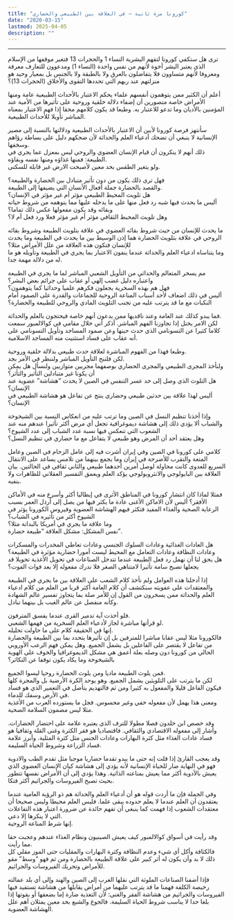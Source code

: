 ```yaml
---
title: "كورونا مرة ثانية – في العلاقة بين الطبيعي والحضاري"
date: "2020-03-15"
lastmod: 2025-04-05
description: ""
---
```

****

ترى هل ستكفي كورونا لتفهم البشرية النساء 1 والحجرات 13 فتغير موقفها من الإسلام الذي يعتبر البشر أخوة لأنهم من نفس واحدة (النساء 1) ومدعوون للتعارف معرفة ومعروفا لأنهم متساوون فلا يتفاضلون بالعرق ولا بالطبقة ولا بالجنس بل بمعيار وحيد هو منزلتهم عند ربهم التي تحددها التقوى والأخلاق (الحجرات 13)؟

أعلم أن الكثير ممن يتوهمون أنفسهم علماء يحكم الاعتبار بالأحداث الطبيعية عامة ومنها الأمراض خاصة متصورين أن إضفاء دلالة خلقية وروحية على تأثيرها من الأمية عند المؤمنين بالأديان وما تدعو للاعتبار به. وطبعا قد يكون كلامهم محقا إذا فهم الاعتبار بمعناه المباشر تأويلا للأحداث الطبيعية.

سأنتهز فرصة كورونا لأبين أن الاعتبار بالأحداث الطبيعية ودلالتها بالنسبة إلى مصير الإنسانية لا ينبغي أن تضحك أدعياء العلم والحداثة لأن ضحكهم دليل على بساطة رؤاهم وسخفها.  
ذلك أنهم لا ينكرون أن قيام الإنسان العضوي والروحي ليس بمعزل عما يجري في الطبيعة: فمنها غذاؤه ومنها نفسه وبقاؤه.  
ولو يتغير الطقس بحد معين لأصبحت الارض غير قابلة للسكنى.

فهل ترى ذلك يكون من دون تأثير متبادل بين الحضارة والطبيعة؟  
والقصد بالحضارة جملة أفعال الأنسان التي يضيفها إلى الطبيعة.  
هل تلويث المحيط الطبيعي مؤثر أم غير مؤثر في الإنسان؟  
أليس ما يحدث فيها شبه رد فعل منها على ما يدخله عليها مما يتوهمه من شروط حياته وبقائه وقد يكون مفعولها عكس ذلك تماما؟  
وهل تلويث المحيط الثقافي مؤثر أم غير مؤثر فعلا ورد فعل أم لا؟

ما يحدث للإنسان من حيث شروط بقائه العضوي في علاقة بتلويث الطبيعة وشروط بقائه الروحي في علاقة بتلويث الحضارة هما إذن الوسيط بين ما يحدث في الطبيعة وما يحدث للإنسان فتكون هذه العلاقة من علل الأمراض مثلا؟  
وما يتناساه ادعياء العلم والحداثة عندما ينفون الاعتبار بما يجري في الطبيعة وتأويله هو ما له من دلالة مهمة جدا.

مم يسخر المتعالم والحداثي من التأويل الشعبي المباشر لما ما يجري في الطبيعة واعتباره دليل غضب إلهي أو عقاب على جرائم بعض البشر؟  
فهل هم بهذه السخرية يجعلون فكرهم علميا وحداثيا كما يتوهمون؟  
أليس في ذلك اضعاف لأحد أسباب المناعة الروحية للجماعات والقدرة على الصمود أمام النكبات مع ما قد يترتب عليه من تجنب التلويث المادي والروحي للطبيعة والحضارة؟

فما يبدو كذلك عند العامة وعند ناقديها ممن يدعون أنهم خاصة فيحتجون بالعلم والحداثة.  
لكن الامر يختل إذا تجاوزنا الفهم المباشر. أذكر أني خلال مقامي في كوالالمبور سمعت كلاما كثيرا عن التسونامي الذي حدث حينها وعن صمود المساجد وتأويل التسونامي على أنه عقاب على فساد استثنيت منه المساجد الاسلامية.

وطبعا فهذا من الفهوم المباشرة لعلاقة حدث طبيعي بدلالة خلقية وروحية.  
لكن فلننح التأويل المباشر ولننظر في الأمر بجد.  
ولنأخذ المجرى الطبيعي والمجرى الحضاري بوصفهما مجريين متوازيين ولنسأل هل يمكن أن يكونا غير متبادلين التأثير والتأثر؟  
هل التلوث الذي وصل إلى حد عسر التنفس في الصين لا يحدث “هشاشة” عضوية عند الإنسان؟  
أليس لهذا علاقة بين حدثين طبيعي وحضاري ينتج عن تفاعل هو هشاشة الطبيعي في الإنسان؟

وإذا أخذنا تنظيم النسل في الصين وما ترتب عليه من انعكاس النسبة بين الشيخوخة والشباب ألا يؤدي ذلك إلى هشاشة ديموغرافية تجعل أي مرض أكثر تأثيرا عندهم منه عند الشعوب التي تنعكس فيها نسبة عدد الشباب إلى عدد الشيوخ؟  
وهل يعتقد أحد أن المرض وهو طبيعي لا يتفاعل مع ما حضاري في تنظيم النسل؟

كلامي على كورونا في الصين وفي إيران أشرت فيه إلى عامل الزحام في الصين وعامل المتعة والتقرب للأضرحة في إيران وما يجمع بينهما من تلامس يساعد على الانتقال السريع للعدوى كانت محاولة لوصل أمرين أحدهما طبيعي والثاني ثقافي في الحالتين. بيان العلاقة بين البايولوجي والانثروبولوجي يؤكد العلم ويعمق التفسير العقلاني للظاهرات ولا ينفيه.

فمثلا لماذا كان انتشار كورونا في المناطق الأثرى في إيطاليا أكثر وأسرع منه في الأماكن الأفقر؟ أليس لأن الاماكن الأغنى عادة ما يكثر فيها من يصل إلى أرذل العمر بسبب الرعاية الصحية والغذاء المفيد فتكثر فيهم الهشاشة العضوية وفيروس الكورونا يؤثر في الشيوخ أكثر من تأثيره في الشباب؟  
وما علاقة ما يجري في أمريكا بالبدانة مثلا؟  
نفس المشكل: مشكل العلاقة “طبيعة حضارة”.

هل العادات الغذائية وعادات السلوك الجنسي وعادات تعاطي المخدرات والمسكرات وعادات النظافة وعادات التعامل مع المحيط ليست أمورا حضارية مؤثرة في الطبيعة؟  
هل يحق لنا أن نهمل رد فعل الطبيعة عندما تتدخل الصناعات في تحويل الأغذية تحويلا قد يجعلها تصبح سامة تأثيرا لامتناهي الصغر فلا ندرك مفعوله إلا بعد فوات الفوت؟

إذا أدخلنا هذه العوامل ولم نأخذ كلام الشعب على العلاقة بين ما يجري في الطبيعة والمعتقدات على عفويته سنكتشف أن كلام العامة أكثر قربا من العلم من كلام ادعياء العلم والحداثة ممن يسخرون من القول إن للأمر صلة بما يتجاوز تفسير عالم الشهادة وكأنه منفصل عن عالم الغيب بل بينهما تبادل.

فلو أخذت آية تدمير القرى عندما يفسق المترفون.  
لو قرأتها مباشرة لجاز لأدعياء العلم السخرية من فهمها الشعبي.  
إنها في الحقيقة كلام على ما حاولت تحليله.  
فالكورونا مثلا ليس عقابا مباشرا للمترفين بل إن تأثيرها يتحدد بما بين الطبيعة والحضارة من تفاعل لا يقتصر على الفاعلين بل يشمل الجميع. وهل يمكن فهم الرعب الأوروبي الحالي من كورونا دون وصله بعلة أعمق هي مشكل الديموغرافيا والخوف على الهوية بالشيخوخة وما يكاد يكون توقفا عن التكاثر؟

فمن يلوث الطبيعة ماديا ومن يلوث الحضارة روحيا ليسوا الجميع.  
لكن ما يترتب على التلويثين يشمل الجميع. وهو يوحد الكرة الأرضية بل والمجرة كلها فيكون الفاعل قليلا والمفعول به كثيرا ومن ثم فالتهديم يتأصل في التعمير الذي هو فساد في الأرض وسفك للدماء.  
ومعنى هذا يهمل لأن مفعوله خفي وغير محسوس. فجل ما يستورده العرب من الأغذية مثلا ليس مضمون السلامة الصحية.

وقد خصص ابن خلدون فصلا مطولا للترف الذي يعتبره علامة على احتضار الحضارات. وأشار إلى مفعوله الاقتصادي والثقافي. فاقتصاديا هو فقر الكثرة وغنى القلة وثقافيا هو فساد عادات الغذاء مثل كثرة البهارات وعادات الجنس مثل كثرة المثلية. وأبرز علامة فساد الزراعة وشروط الحياة السليمة.

وقد يعجب القارئ إذا قلت إنه حتى ما يبدو تقدما حضاريا موجبا مثل تقدم الطب والادوية فهو في النهاية ضار للحياة الإنسانية لأنه يؤدي إلى هشاشة كيان الإنسان العضوي الذي يعيش بالأدوية أكثر مما يعيش بمناعته الذاتية. وهذا يؤدي إلى أن الأمراض نفسها تتطور بحيث تصبح الفيروسات والجراثيم أكثر فتكا.

وفي الجملة فإن ما أردت قوله هو أن أدعياء العلم والحداثة هم ذو الرؤية العامية عندما يعتقدون أن العلم عندما لا يعلم حدوده يبقى علما. فليس العلم محيطا وليس صحيحا أن معتقدات الشعوب إذا فهمت كما ينبغي أن تفهم حائدة عن ضرورة اعتبار هذه التفاعلات التي لا ينكرها إلا دعي.  
إنها شرط المناعة الروحية.

وقد رأيت في أسواق كوالالمبور كيف يعيش الصينيون ونظام الغذاء عندهم وعجبت حقا مما رأيت.  
فالكثافة وأكل أي شيء وعدم النظافة وكثرة البهارات والمقليات حتى الموز مقلي كل ذلك لا بد وأن يكون له أثر كبير على علاقة الطبيعة بالحضارة ومن ثم فهو “وسط” مقو للأمراض وتحريك الفيروسات والجراثيم.

فإذا أضفنا الصناعات الملوثة التي نقلها الغرب إلى الصين والهند وإلى أي بلد عمالته رخيصة الكلفة فهمنا ما قد يترتب عليهما من أمراض يقابلها من هشاشة تستفيد فيها الفيروسات والجراثيم من هشاشة الفقر والغنى: لأن التغذية ضارة إما بضعفها أو بقوتها إذا بلغا حدا لا يناسب شروط الحياة السليمة. فالجوع والشبع بحد معين يمثلان أهم علل الهشاشة العضوية.

###
